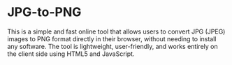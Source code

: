 # JPG-to-PNG
This is a simple and fast online tool that allows users to convert JPG (JPEG) images to PNG format directly in their browser, without needing to install any software. The tool is lightweight, user-friendly, and works entirely on the client side using HTML5 and JavaScript.
